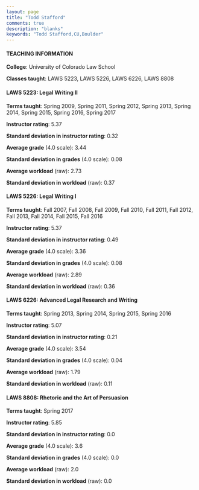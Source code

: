 ```yaml
---
layout: page
title: "Todd Stafford" 
comments: true
description: "blanks"
keywords: "Todd Stafford,CU,Boulder"
---
```

<head>
<script src="https://ajax.googleapis.com/ajax/libs/jquery/2.1.3/jquery.min.js"></script>
<script src="https://dl.dropboxusercontent.com/s/pc42nxpaw1ea4o9/highcharts.js?dl=0"></script>
<!-- <script src="../assets/js/highcharts.js"></script> -->
<style type="text/css">@font-face {
	font-family: "Bebas Neue";
	src: url(https://www.filehosting.org/file/details/544349/BebasNeue Regular.otf) format("opentype");
	}
	h1.Bebas { 
		font-family: "Bebas Neue", Verdana, Tahoma;
	}
</style>
</head>
	   
#### TEACHING INFORMATION

**College**: University of Colorado Law School

**Classes taught**: LAWS 5223, LAWS 5226, LAWS 6226, LAWS 8808

#### LAWS 5223: Legal Writing II

**Terms taught**: Spring 2009, Spring 2011, Spring 2012, Spring 2013, Spring 2014, Spring 2015, Spring 2016, Spring 2017

**Instructor rating**: 5.37

**Standard deviation in instructor rating**: 0.32

**Average grade** (4.0 scale): 3.44

**Standard deviation in grades** (4.0 scale): 0.08

**Average workload** (raw): 2.73

**Standard deviation in workload** (raw): 0.37

#### LAWS 5226: Legal Writing I

**Terms taught**: Fall 2007, Fall 2008, Fall 2009, Fall 2010, Fall 2011, Fall 2012, Fall 2013, Fall 2014, Fall 2015, Fall 2016

**Instructor rating**: 5.37

**Standard deviation in instructor rating**: 0.49

**Average grade** (4.0 scale): 3.36

**Standard deviation in grades** (4.0 scale): 0.08

**Average workload** (raw): 2.89

**Standard deviation in workload** (raw): 0.36

#### LAWS 6226: Advanced Legal Research and Writing

**Terms taught**: Spring 2013, Spring 2014, Spring 2015, Spring 2016

**Instructor rating**: 5.07

**Standard deviation in instructor rating**: 0.21

**Average grade** (4.0 scale): 3.54

**Standard deviation in grades** (4.0 scale): 0.04

**Average workload** (raw): 1.79

**Standard deviation in workload** (raw): 0.11

#### LAWS 8808: Rhetoric and the Art of Persuasion

**Terms taught**: Spring 2017

**Instructor rating**: 5.85

**Standard deviation in instructor rating**: 0.0

**Average grade** (4.0 scale): 3.6

**Standard deviation in grades** (4.0 scale): 0.0

**Average workload** (raw): 2.0

**Standard deviation in workload** (raw): 0.0

